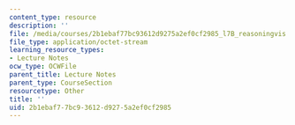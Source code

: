 ```yaml
---
content_type: resource
description: ''
file: /media/courses/2b1ebaf77bc93612d9275a2ef0cf2985_l7B_reasoningvis.pdf
file_type: application/octet-stream
learning_resource_types:
- Lecture Notes
ocw_type: OCWFile
parent_title: Lecture Notes
parent_type: CourseSection
resourcetype: Other
title: ''
uid: 2b1ebaf7-7bc9-3612-d927-5a2ef0cf2985
---
```

